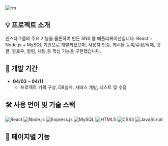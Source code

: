 
![rm](https://github.com/user-attachments/assets/e48c73c6-a0f4-48e6-9220-7e287197661f)
## 💡 프로젝트 소개
인스타그램의 주요 기능을 클론하여 만든 SNS 웹 애플리케이션입니다.
React + Node.js + MySQL 기반으로 개발되었으며, 사용자 인증, 게시물 등록/수정/삭제, 댓글, 팔로우, 알림, 채팅 등 핵심 기능을 구현했습니다.

## 📅 개발 기간

- **04/03 ~ 04/11**
  - 프로젝트 기획 구상, DB설계, 서비스 개발, 테스트 및 수정

## 🛠 사용 언어 및 기술 스택

![React](https://img.shields.io/badge/React-61DAFB?style=for-the-badge&logo=react&logoColor=black)
![Node.js](https://img.shields.io/badge/Node.js-339933?style=for-the-badge&logo=node.js&logoColor=white)
![Express.js](https://img.shields.io/badge/Express.js-000000?style=for-the-badge&logo=express&logoColor=white)
![MySQL](https://img.shields.io/badge/MySQL-4479A1?style=for-the-badge&logo=mysql&logoColor=white)
![HTML5](https://img.shields.io/badge/HTML5-E34F26?style=for-the-badge&logo=html5&logoColor=white)
![CSS3](https://img.shields.io/badge/CSS3-1572B6?style=for-the-badge&logo=css3&logoColor=white)
![JavaScript](https://img.shields.io/badge/JavaScript-F7DF1E?style=for-the-badge&logo=javascript&logoColor=black)

## 📑 페이지별 기능
